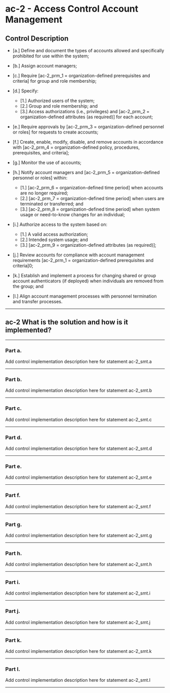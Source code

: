 # ac-2 - Access Control Account Management

## Control Description

- \[a.\] Define and document the types of accounts allowed and specifically prohibited for use within the system;

- \[b.\] Assign account managers;

- \[c.\] Require \[ac-2_prm_1 = organization-defined prerequisites and criteria\] for group and role membership;

- \[d.\] Specify:

  - \[1.\] Authorized users of the system;
  - \[2.\] Group and role membership; and
  - \[3.\] Access authorizations (i.e., privileges) and \[ac-2_prm_2 = organization-defined attributes (as required)\] for each account;

- \[e.\] Require approvals by \[ac-2_prm_3 = organization-defined personnel or roles\] for requests to create accounts;

- \[f.\] Create, enable, modify, disable, and remove accounts in accordance with \[ac-2_prm_4 = organization-defined policy, procedures, prerequisites, and criteria\];

- \[g.\] Monitor the use of accounts;

- \[h.\] Notify account managers and \[ac-2_prm_5 = organization-defined personnel or roles\] within:

  - \[1.\] \[ac-2_prm_6 = organization-defined time period\] when accounts are no longer required;
  - \[2.\] \[ac-2_prm_7 = organization-defined time period\] when users are terminated or transferred; and
  - \[3.\] \[ac-2_prm_8 = organization-defined time period\] when system usage or need-to-know changes for an individual;

- \[i.\] Authorize access to the system based on:

  - \[1.\] A valid access authorization;
  - \[2.\] Intended system usage; and
  - \[3.\] \[ac-2_prm_9 = organization-defined attributes (as required)\];

- \[j.\] Review accounts for compliance with account management requirements \[ac-2_prm_1 = organization-defined prerequisites and criteria\]0;

- \[k.\] Establish and implement a process for changing shared or group account authenticators (if deployed) when individuals are removed from the group; and

- \[l.\] Align account management processes with personnel termination and transfer processes.

______________________________________________________________________

## ac-2 What is the solution and how is it implemented?

______________________________________________________________________

### Part a.

Add control implementation description here for statement ac-2_smt.a

______________________________________________________________________

### Part b.

Add control implementation description here for statement ac-2_smt.b

______________________________________________________________________

### Part c.

Add control implementation description here for statement ac-2_smt.c

______________________________________________________________________

### Part d.

Add control implementation description here for statement ac-2_smt.d

______________________________________________________________________

### Part e.

Add control implementation description here for statement ac-2_smt.e

______________________________________________________________________

### Part f.

Add control implementation description here for statement ac-2_smt.f

______________________________________________________________________

### Part g.

Add control implementation description here for statement ac-2_smt.g

______________________________________________________________________

### Part h.

Add control implementation description here for statement ac-2_smt.h

______________________________________________________________________

### Part i.

Add control implementation description here for statement ac-2_smt.i

______________________________________________________________________

### Part j.

Add control implementation description here for statement ac-2_smt.j

______________________________________________________________________

### Part k.

Add control implementation description here for statement ac-2_smt.k

______________________________________________________________________

### Part l.

Add control implementation description here for statement ac-2_smt.l

______________________________________________________________________
